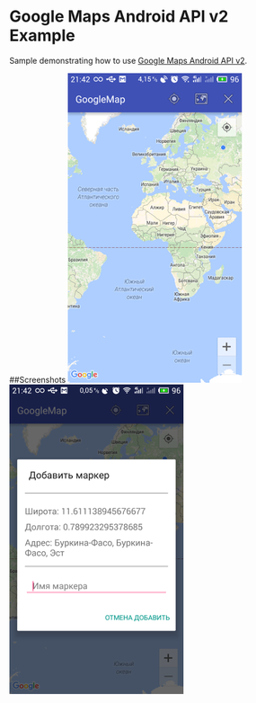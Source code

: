 Google Maps Android API v2 Example
===================================

Sample demonstrating how to use 
[Google Maps Android API v2](https://developers.google.com/maps/documentation/android/).

##Screenshots
![Image](https://github.com/vladv75/GoogleAPIexample/blob/master/Screenshots/device-2016-05-30-214223.png)
![Image](https://github.com/vladv75/GoogleAPIexample/blob/master/Screenshots/device-2016-05-30-214244.png)
